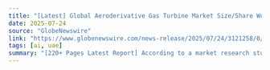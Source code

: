 ```yaml
---
title: "[Latest] Global Aeroderivative Gas Turbine Market Size/Share Worth USD 6.79 Billion by 2034 at a 6.34% CAGR: Custom Market Insights (Analysis, Outlook, Leaders, Report, Trends, Forecast, Segmentation, Growth Rate, Value, SWOT Analysis)"
date: 2025-07-24
source: "GlobeNewswire"
link: "https://www.globenewswire.com/news-release/2025/07/24/3121258/0/en/Latest-Global-Aeroderivative-Gas-Turbine-Market-Size-Share-Worth-USD-6-79-Billion-by-2034-at-a-6-34-CAGR-Custom-Market-Insights-Analysis-Outlook-Leaders-Report-Trends-Forecast-Segm.html"
tags: [ai, uae]
summary: "[220+ Pages Latest Report] According to a market research study published by Custom Market Insights, the demand analysis of Global Aeroderivative Gas Turbine Market size & share revenue was valued at approximately USD 3.7 Billion in 2024 and is expected to re…"
---
```


